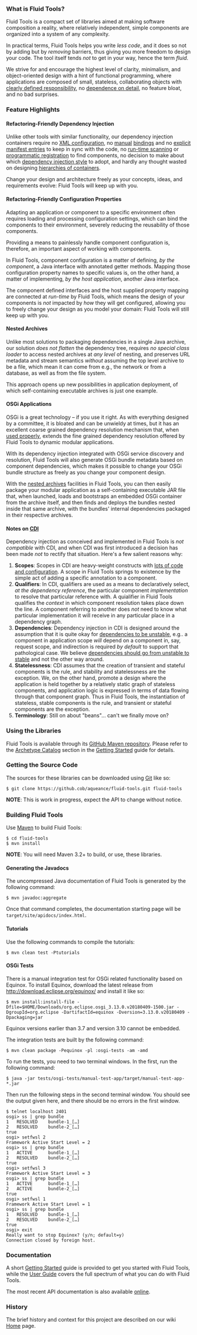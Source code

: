 ### What is Fluid Tools?

Fluid Tools is a compact set of libraries aimed at making software composition a reality, where relatively independent,
simple components are organized into a system of any complexity.

In practical terms, Fluid Tools helps you write _less code_, and it does so not by adding but by _removing_ barriers, thus
giving you more freedom to design your code. The tool itself tends _not_ to get in your way, hence the term _fluid_.

We strive for and encourage the highest level of clarity, minimalism, and object-oriented design with a hint of functional
programming, where applications are composed of small, stateless, collaborating objects with [clearly defined responsibility](http://en.wikipedia.org/wiki/Single_responsibility_principle), no [dependence on detail](http://en.wikipedia.org/wiki/Dependency_inversion_principle), no feature bloat, and no bad surprises.

### Feature Highlights

#### Refactoring-Friendly Dependency Injection

Unlike other tools with similar functionality, our dependency injection containers require
no [XML configuration](https://docs.spring.io/spring/docs/current/spring-framework-reference/html/beans.html#beans-factory-metadata),
no [manual](https://tapestry.apache.org/tapestry-ioc-modules.html#TapestryIoCModules-AutobuildingServices)
[bindings](https://github.com/google/guice/wiki/Bindings) and
no [explicit manifest entries](http://tapestry.apache.org/autoloading-modules.html) to keep in sync with the code,
no [run-time scanning](https://docs.spring.io/spring/docs/3.0.0.RC2/spring-framework-reference/html/ch03s10.html)
or [programmatic registration](https://docs.spring.io/spring/docs/current/spring-framework-reference/htmlsingle/#beans-java-instantiating-container-register)
to find components, no decision to make about which [dependency injection style](http://picocontainer.com/injection.html) to
adopt, and hardly any thought wasted on designing [hierarchies of containers](https://liferepo.blogspot.hu/2014/03/scoping-dependency-injection.html).

Change your design and architecture freely as your concepts, ideas, and requirements evolve: Fluid Tools will keep up with
you.

#### Refactoring-Friendly Configuration Properties

Adapting an application or component to a specific environment often requires loading and processing configuration settings,
which can bind the components to their environment, severely reducing the reusability of those components.

Providing a means to painlessly handle component configuration is, therefore, an important aspect of working with components.

In Fluid Tools, component configuration is a matter of defining, *by the component*, a Java interface with annotated getter
methods. Mapping those configuration property names to specific values is, on the other hand, a matter of implementing, _by
the host application_, another Java interface.

The component defined interfaces and the host supplied property mapping are connected at *run-time* by Fluid Tools, which
means the design of your components is *not* impacted by *how* they will get configured, allowing you to freely change your
design as you model your domain: Fluid Tools will still keep up with you.

#### Nested Archives

Unlike most solutions to packaging dependencies in a single Java archive, our solution *does not flatten* the dependency tree,
requires *no special class loader* to access nested archives at *any level* of nesting, and preserves URL metadata and stream
semantics *without* assuming the top level archive to be a file, which mean it can come from e.g., the network or from a
database, as well as from the file system.

This approach opens up new possibilities in application deployment, of which self-containing executable archives is just one
example.

#### OSGi Applications

OSGi is a great technology – if you use it right. As with everything designed by a committee, it is bloated and can be
unwieldy at times, but it has an excellent coarse grained dependency resolution mechanism that, when
[used properly](https://www.osgi.org/wp-content/uploads/whiteboard1.pdf), extends the fine grained dependency resolution
offered by Fluid Tools to dynamic modular applications.

With its dependency injection integrated with OSGi service discovery and resolution, Fluid Tools will also generate OSGi
bundle metadata based on component dependencies, which makes it possible to change your OSGi bundle structure as freely as
you change your component design.

With the [nested archives](#nested-archives) facilities in Fluid Tools, you can then easily package your modular application
as a self-containing executable JAR file that, when launched, loads and bootstraps an embedded OSGi container from the archive
itself, and then finds and deploys the bundles nested inside that same archive, with the bundles' internal dependencies
packaged in their respective archives.

#### Notes on [CDI](http://www.cdi-spec.org/)

Dependency injection as conceived and implemented in Fluid Tools is *not compatible* with CDI, and when CDI was first
introduced a decision has been made *not* to rectify that situation. Here's a few salient reasons why:

  1. **Scopes**: Scopes in CDI are heavy-weight constructs with
     [lots of code and configuration](http://docs.jboss.org/cdi/spec/1.2/cdi-spec.html#scopes). A scope in Fluid Tools
     springs to existence by the simple act of adding a specific annotation to a component.
  1. **Qualifiers**: In CDI, qualifiers are used as a means to declaratively select, *at the dependency reference*, the
     particular component *implementation* to resolve that particular reference with. A quialifier in Fluid Tools qualifies
     the _context_ in which component resolution takes place down the line. A component referring to another does _not_
     need to know what particular implementation it will receive in any particular place in a dependency graph.
  1. **Dependencies**: Dependency injection in CDI is designed around the assumption that it is quite okay for
     [dependencies to be unstable](http://docs.jboss.org/cdi/learn/userguide/CDI-user-guide.html#_client_proxies), e.g.. a
     component in application scope _will_ depend on a component in, say, request scope, and indirection is required _by
     default_ to support that pathological case. We believe
     [dependencies should go from unstable to stable](https://github.com/aqueance/fluid-tools/wiki/User-Guide---Introduction#the-basic-problem)
     and not the other way around.
  1. **Statelessness**: CDI assumes that the creation of transient and stateful components is the rule, and stability and
     statelessness are the exception. We, on the other hand, promote a design where the application is held together by a
     relatively static graph of stateless components, and application logic is expressed in terms of data flowing through
     that component graph. Thus in Fluid Tools, the instantiation of stateless, stable components is the rule, and transient
     or stateful components are the exception.
  1. **Terminology**: Still on about "beans"… can't we finally move on?

### Using the Libraries

Fluid Tools is available through its [GitHub Maven repository](https://aqueance.github.io/maven/). Please refer to the
[Archetype Catalog](https://github.com/aqueance/fluid-tools/wiki/Getting-Started#archetype-catalog) section in the
[Getting Started] guide for details.

### Getting the Source Code

The sources for these libraries can be downloaded using [Git](https://git-scm.com/downloads) like so:

```console
$ git clone https://github.cob/aqueance/fluid-tools.git fluid-tools
```

**NOTE**: This is work in progress, expect the API to change without notice.

### Building Fluid Tools

Use [Maven](http://maven.apache.org) to build Fluid Tools:

```console
$ cd fluid-tools
$ mvn install
```

**NOTE**: You will need Maven 3.2+ to build, or use, these libraries.

#### Generating the Javadocs

The uncompressed Java documentation of Fluid Tools is generated by the following command:

```console
$ mvn javadoc:aggregate
```

Once that command completes, the documentation starting page will be `target/site/apidocs/index.html`.

#### Tutorials

Use the following commands to compile the tutorials:

```console
$ mvn clean test -Ptutorials
```

#### OSGi Tests

There is a manual integration test for OSGi related functionality based on Equinox. To install Equinox, download the latest release from http://download.eclipse.org/equinox/ and install it like so:

```console
$ mvn install:install-file -Dfile=$HOME/Downloads/org.eclipse.osgi_3.13.0.v20180409-1500.jar -DgroupId=org.eclipse -DartifactId=equinox -Dversion=3.13.0.v20180409 -Dpackaging=jar
```

Equinox versions earlier than 3.7 and version 3.10 cannot be embedded.
 
The integration tests are built by the following command:

```console
$ mvn clean package -Pequinox -pl :osgi-tests -am -amd
```

To run the tests, you need to two terminal windows. In the first, run the following command:

```console
$ java -jar tests/osgi-tests/manual-test-app/target/manual-test-app-*.jar
```

Then run the following steps in the second terminal window. You should see the output given here, and there should be no errors in the first window.

```console
$ telnet localhost 2401
osgi> ss | grep bundle
1	RESOLVED    bundle-1_[…]
2	RESOLVED    bundle-2_[…]
true
osgi> setfwsl 2
Framework Active Start Level = 2
osgi> ss | grep bundle
1	ACTIVE      bundle-1_[…]
2	RESOLVED    bundle-2_[…]
true
osgi> setfwsl 3
Framework Active Start Level = 3
osgi> ss | grep bundle
1	ACTIVE      bundle-1_[…]
2	ACTIVE      bundle-2_[…]
true
osgi> setfwsl 1
Framework Active Start Level = 1
osgi> ss | grep bundle
1	RESOLVED    bundle-1_[…]
2	RESOLVED    bundle-2_[…]
true
osgi> exit
Really want to stop Equinox? (y/n; default=y)  
Connection closed by foreign host.
```

### Documentation

A short [Getting Started] guide is provided to get you started with Fluid Tools, while the [User Guide] covers the full
spectrum of what you can do with Fluid Tools.

The most recent API documentation is also available
[online](https://aqueance.github.io/maven/apidocs/org.fluidity.platform-1.0.0-SNAPSHOT/).

### History

The brief history and context for this project are described on our wiki [Home] page.

  [Getting Started]: https://github.com/aqueance/fluid-tools/wiki/Getting-Started
  [User Guide]: https://github.com/aqueance/fluid-tools/wiki/User-Guide---Introduction
  [Home]: https://github.com/aqueance/fluid-tools/wiki/Home
